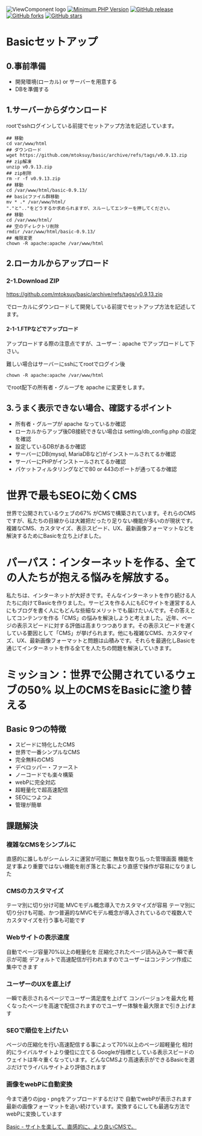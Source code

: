 ![ViewComponent logo](https://basic.dance/app/assets/img/ogp/basic_ogp_1.png)
[![Minimum PHP Version](https://img.shields.io/badge/php-%3E%3D%208.2-8892BF.svg?style=flat-square)](https://php.net/)
[![GitHub release](https://img.shields.io/github/v/release/mtoksuy/basic)](https://github.com/mtoksuy/basic)
[![GitHub forks](https://img.shields.io/github/forks/mtoksuy/basic)](https://github.com/mtoksuy/basic/network)
[![GitHub stars](https://img.shields.io/github/stars/mtoksuy/basic)](https://github.com/mtoksuy/basic/stargazers)

# Basicセットアップ
## 0.事前準備
- 開発環境(ローカル) or サーバーを用意する
- DBを準備する
## 1.サーバーからダウンロード
rootでsshログインしている前提でセットアップ方法を記述しています。
```
## 移動
cd var/www/html
## ダウンロード
wget https://github.com/mtoksuy/basic/archive/refs/tags/v0.9.13.zip
## zip解凍
unzip v0.9.13.zip
## zip削除
rm -r -f v0.9.13.zip
## 移動
cd /var/www/html/basic-0.9.13/
## basicファイル群移動
mv * .* /var/www/html/
"."と".."をどうするか求められますが、スルーしてエンターを押してください。
## 移動
cd /var/www/html/
## 空のディレクトリ削除
rmdir /var/www/html/basic-0.9.13/
## 権限変更
chown -R apache:apache /var/www/html
```
## 2.ローカルからアップロード
### 2-1.Download ZIP
https://github.com/mtoksuy/basic/archive/refs/tags/v0.9.13.zip

でローカルにダウンロードして開発している前提でセットアップ方法を記述してます。
#### 2-1-1.FTPなどでアップロード
アップロードする際の注意点ですが、ユーザー：apache でアップロードして下さい。

難しい場合はサーバーにsshにてrootでログイン後
```
chown -R apache:apache /var/www/html
```
でroot配下の所有者・グループを apache に変更をします。

## 3.うまく表示できない場合、確認するポイント
- 所有者・グループが apache なっているか確認
- ローカルからアップ後DB接続できない場合は setting/db_config.php の設定を確認
- 設定しているDBがあるか確認
- サーバーにDB(mysql, MariaDBなど)がインストールされてるか確認
- サーバーにPHPがインストールされてるか確認
- パケットフィルタリングなどで80 or 443のポートが通ってるか確認

# 世界で最もSEOに効くCMS
世界で公開されているウェブの67% がCMSで構築されています。それらのCMSですが、私たちの目線からは大雑把だったり足りない機能が多いのが現状です。複雑なCMS、カスタマイズ、表示スピード、UX、最新画像フォーマットなどを解決するためにBasicを立ち上げました。

# パーパス：インターネットを作る、全ての人たちが抱える悩みを解放する。
私たちは、インターネットが大好きです。そんなインターネットを作り続ける人たちに向けてBasicを作りました。サービスを作る人にもECサイトを運営する人にもブログを書く人にもどんな些細なメリットでも届けたいんです。その答えとしてコンテンツを作る「CMS」の悩みを解決しようと考えました。近年、ページの表示スピードに対する評価は高まりつつあります。その表示スピードを遅くしている要因として「CMS」が挙げられます。他にも複雑なCMS、カスタマイズ、UX、最新画像フォーマットと問題は山積みです。それらを最適化しBasicを通じてインターネットを作る全てを人たちの問題を解決していきます。

# ミッション：世界で公開されているウェブの50% 以上のCMSをBasicに塗り替える

## Basic 9つの特徴
- スピードに特化したCMS
- 世界で一番シンプルなCMS
- 完全無料のCMS
- デベロッパー・ファースト
- ノーコードでも楽々構築
- webPに完全対応
- 超軽量化で超高速配信
- SEOにつよつよ
- 管理が簡単


## 課題解決
### 複雑なCMSをシンプルに
直感的に誰しもがシームレスに運営が可能に
無駄を取り払った管理画面
機能を足す事より重要ではない機能を削ぎ落とた事により直感で操作が容易になりました

### CMSのカスタマイズ
テーマ別に切り分け可能
MVCモデル概念導入でカスタマイズが容易
テーマ別に切り分けも可能、かつ普遍的なMVCモデル概念が導入されているので複数人でカスタマイズを行う事も可能です

### Webサイトの表示速度
自動でページ容量70%以上の軽量化を
圧縮化されたページ読み込みで一瞬で表示が可能
デフォルトで高速配信が行われますのでユーザーはコンテンツ作成に集中できます

### ユーザーのUXを底上げ
一瞬で表示されるページでユーザー満足度を上げて
コンバージョンを最大化
軽くなったページを高速で配信されますのでユーザー体験を最大限まで引き上げます

### SEOで順位を上げたい
ページの圧縮化を行い高速配信する事によって70%以上のページ超軽量化
相対的にライバルサイトより優位に立てる
Googleが指標としている表示スピードのウェイトは年々重くなっています。どんなCMSより高速表示ができるBasicを選ぶだけでライバルサイトより評価されます

### 画像をwebPに自動変換
今まで通りのjpg・pngをアップロードするだけで
自動でwebPが表示されます
最新の画像フォーマットを追い続けています。変換するにしても最適な方法でwebPに変換しています


[Basic - サイトを楽して、直感的に、より良いCMSで。](https://basic.dance)
